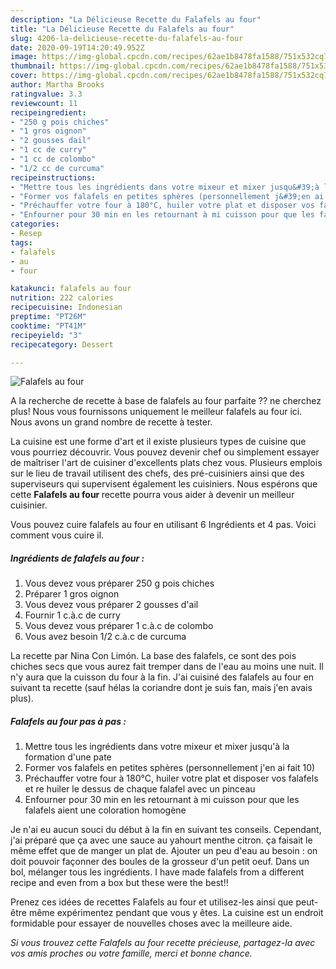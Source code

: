 ```yaml
---
description: "La Délicieuse Recette du Falafels au four"
title: "La Délicieuse Recette du Falafels au four"
slug: 4206-la-delicieuse-recette-du-falafels-au-four
date: 2020-09-19T14:20:49.952Z
image: https://img-global.cpcdn.com/recipes/62ae1b8478fa1588/751x532cq70/falafels-au-four-photo-principale-de-la-recette.jpg
thumbnail: https://img-global.cpcdn.com/recipes/62ae1b8478fa1588/751x532cq70/falafels-au-four-photo-principale-de-la-recette.jpg
cover: https://img-global.cpcdn.com/recipes/62ae1b8478fa1588/751x532cq70/falafels-au-four-photo-principale-de-la-recette.jpg
author: Martha Brooks
ratingvalue: 3.3
reviewcount: 11
recipeingredient:
- "250 g pois chiches"
- "1 gros oignon"
- "2 gousses dail"
- "1 cc de curry"
- "1 cc de colombo"
- "1/2 cc de curcuma"
recipeinstructions:
- "Mettre tous les ingrédients dans votre mixeur et mixer jusqu&#39;à la formation d&#39;une pate"
- "Former vos falafels en petites sphères (personnellement j&#39;en ai fait 10)"
- "Préchauffer votre four à 180°C, huiler votre plat et disposer vos falafels et re huiler le dessus de chaque falafel avec un pinceau"
- "Enfourner pour 30 min en les retournant à mi cuisson pour que les falafels aient une coloration homogène"
categories:
- Resep
tags:
- falafels
- au
- four

katakunci: falafels au four 
nutrition: 222 calories
recipecuisine: Indonesian
preptime: "PT26M"
cooktime: "PT41M"
recipeyield: "3"
recipecategory: Dessert

---
```



![Falafels au four](https://img-global.cpcdn.com/recipes/62ae1b8478fa1588/751x532cq70/falafels-au-four-photo-principale-de-la-recette.jpg)

A la recherche de recette à base de falafels au four parfaite ?? ne cherchez plus! Nous vous fournissons uniquement le meilleur falafels au four ici. Nous avons un grand nombre de recette à tester.

La cuisine est une forme d'art et il existe plusieurs types de cuisine que vous pourriez découvrir. Vous pouvez devenir chef ou simplement essayer de maîtriser l'art de cuisiner d'excellents plats chez vous. Plusieurs emplois sur le lieu de travail utilisent des chefs, des pré-cuisiniers ainsi que des superviseurs qui supervisent également les cuisiniers. Nous espérons que cette <strong> Falafels au four </strong> recette pourra vous aider à devenir un meilleur cuisinier.

<!--inarticleads1-->

Vous pouvez cuire falafels au four en utilisant 6 Ingrédients et 4 pas. Voici comment vous cuire il.

##### Ingrédients de falafels au four :

1. Vous devez vous préparer 250 g pois chiches
1. Préparer 1 gros oignon
1. Vous devez vous préparer 2 gousses d&#39;ail
1. Fournir 1 c.à.c de curry
1. Vous devez vous préparer 1 c.à.c de colombo
1. Vous avez besoin 1/2 c.à.c de curcuma


La recette par Nina Con Limón. La base des falafels, ce sont des pois chiches secs que vous aurez fait tremper dans de l&#39;eau au moins une nuit. Il n&#39;y aura que la cuisson du four à la fin. J&#39;ai cuisiné des falafels au four en suivant ta recette (sauf hélas la coriandre dont je suis fan, mais j&#39;en avais plus). 

<!--inarticleads2-->

##### Falafels au four pas à pas :

1. Mettre tous les ingrédients dans votre mixeur et mixer jusqu&#39;à la formation d&#39;une pate
1. Former vos falafels en petites sphères (personnellement j&#39;en ai fait 10)
1. Préchauffer votre four à 180°C, huiler votre plat et disposer vos falafels et re huiler le dessus de chaque falafel avec un pinceau
1. Enfourner pour 30 min en les retournant à mi cuisson pour que les falafels aient une coloration homogène


Je n&#39;ai eu aucun souci du début à la fin en suivant tes conseils. Cependant, j&#39;ai préparé que ça avec une sauce au yahourt menthe citron. ça faisait le même effet que de manger un plat de. Ajouter un peu d&#39;eau au besoin : on doit pouvoir façonner des boules de la grosseur d&#39;un petit oeuf. Dans un bol, mélanger tous les ingrédients. I have made falafels from a different recipe and even from a box but these were the best!! 

<!--inarticleads1-->

<p>
Prenez ces idées de recettes Falafels au four et utilisez-les ainsi que peut-être même expérimentez pendant que vous y êtes. La cuisine est un endroit formidable pour essayer de nouvelles choses avec la meilleure aide.
</p>

<p>
<i>Si vous trouvez cette Falafels au four recette précieuse, partagez-la avec vos amis proches ou votre famille, merci et bonne chance.</i>
</p>
